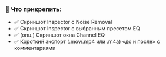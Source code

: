 ### **📎 Что прикрепить:**

- ✅ Скриншот Inspector с Noise Removal
- ✅ Скриншот Inspector с выбранным пресетом EQ
- ✅ (опц.) Скриншот окна Channel EQ
- ✅ Короткий экспорт (.mov/.mp4 или .m4a) «до и после» с комментариями
